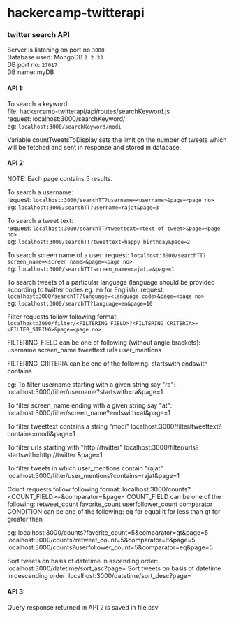 # hackercamp-twitterapi
### twitter search API

Server is listening on port no ```3000```  
Database used: MongoDB ```2.2.33```  
DB port no: ```27017```  
DB name: myDB  


#### API 1:  
To search a keyword:  
file: hackercamp-twitterapi/api/routes/searchKeyword.js  
request: localhost:3000/searchKeyword/<key word>  
eg: ```localhost:3000/searchKeyword/modi```  

Variable countTweetsToDisplay sets the limit on the number of tweets which will be fetched and sent in response and stored in database.


#### API 2:  
NOTE: Each page contains 5 results.  

To search a username:  
request: ```localhost:3000/searchTT?username=<username>&page=<page no>```  
eg: ```localhost:3000/searchTT?username=rajat&page=3```  

To search a tweet text:  
request: ```localhost:3000/searchTT?tweettext=<text of tweet>&page=<page no>```  
eg: ```localhost:3000/searchTT?tweettext=happy birthday&page=2```  
  
To search screen name of a user:
request: ```localhost:3000/searchTT?screen_name=<screen name>&page=<page no>```  
eg: ```localhost:3000/searchTT?screen_name=rajat.a&page=1```  
  
To search tweets of a particular language (language should be provided according to twitter codes eg. en for English):
request: ```localhost:3000/searchTT?language=<language code>&page=<page no>```  
eg: ```localhost:3000/searchTT?language=en&page=10```  


Filter requests follow following format:
```localhost:3000/filter/<FILTERING_FIELD>?<FILTERING_CRITERIA>=<FILTER_STRING>&page=<page no>```  

FILTERING_FIELD can be one of following (without angle brackets):
  username
  screen_name
  tweettext
  urls
  user_mentions
  
FILTERING_CRITERIA can be one of the following:
  startswith
  endswith
  contains

eg:
To filter username starting with a given string say "ra":
localhost:3000/filter/username?startswith=ra&page=1

To filter screen_name ending with a given string say "at":
localhost:3000/filter/screen_name?endswith=at&page=1

To filter tweettext contains a string "modi"
localhost:3000/filter/tweettext?contains=modi&page=1

To filter urls starting with "http://twitter"
localhost:3000/filter/urls?startswith=http://twitter &page=1

To filter tweets in which user_mentions contain "rajat"
localhost:3000/filter/user_mentions?contains=rajat&page=1


Count requests follow following format:
localhost:3000/counts?<COUNT_FIELD>=<VALUE>&comparator=<CONDITION>&page=<PAGE NO>
COUNT_FIELD can be one of the following:
  retweet_count
  favorite_count
  userfollower_count
comparator CONDITION can be one of the following:
  eq for equal
  lt for less than
  gt for greater than
  
eg:
localhost:3000/counts?favorite_count=5&comparator=gt&page=5
localhost:3000/counts?retweet_count=5&comparator=lt&page=5
localhost:3000/counts?userfollower_count=5&comparator=eq&page=5


Sort tweets on basis of datetime in ascending order:
localhost:3000/datetime/sort_asc?page=<page no>
Sort tweets on basis of datetime in descending order:
localhost:3000/datetime/sort_desc?page=<page no>



#### API 3:
Query response returned in API 2 is saved in file.csv






